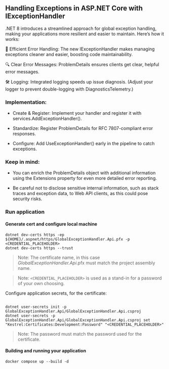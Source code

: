 ## Handling Exceptions in ASP.NET Core with IExceptionHandler

.NET 8 introduces a streamlined approach for global exception handling, making your applications more resilient and easier to maintain. Here’s how it works:

🚀 Efficient Error Handling: The new IExceptionHandler makes managing exceptions cleaner and easier, boosting code maintainability.

🔍 Clear Error Messages: ProblemDetails ensures clients get clear, helpful error messages.

🛠️ Logging: Integrated logging speeds up issue diagnosis. (Adjust your logger to prevent double-logging with DiagnosticsTelemetry.)

### Implementation:
- Create & Register: Implement your handler and register it with services.AddExceptionHandler<ExceptionHandler>().

- Standardize: Register ProblemDetails for RFC 7807-compliant error responses.

- Configure: Add UseExceptionHandler() early in the pipeline to catch exceptions.

### Keep in mind:
- You can enrich the ProblemDetails object with additional information using the Extensions property for even more detailed error reporting.

- Be careful not to disclose sensitive internal information, such as stack traces and exception data, to Web API clients, as this could pose security risks.


### Run application 

#### Generate cert and configure local machine
```console
dotnet dev-certs https -ep ${HOME}/.aspnet/https/GlobalExceptionHandler.Api.pfx -p <CREDENTIAL_PLACEHOLDER>
dotnet dev-certs https --trust
```

> Note: The certificate name, in this case *GlobalExceptionHandler.Api*.pfx must match the project assembly name.

> Note: `<CREDENTIAL_PLACEHOLDER>` is used as a stand-in for a password of your own choosing.

Configure application secrets, for the certificate:

```console

dotnet user-secrets init -p GlobalExceptionHandler.Api/GlobalExceptionHandler.Api.csproj
dotnet user-secrets -p GlobalExceptionHandler.Api/GlobalExceptionHandler.Api.csproj set "Kestrel:Certificates:Development:Password" "<CREDENTIAL_PLACEHOLDER>"
```

> Note: The password must match the password used for the certificate.

#### Building and running your application
```console
docker compose up --build -d
```